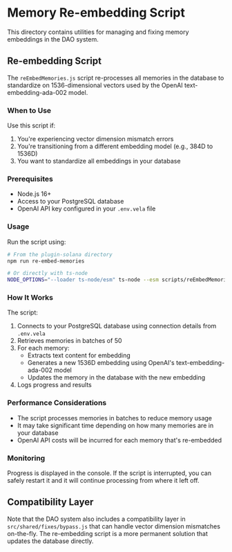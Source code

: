 # Memory Re-embedding Script

This directory contains utilities for managing and fixing memory embeddings in the DAO system.

## Re-embedding Script

The `reEmbedMemories.js` script re-processes all memories in the database to standardize on 1536-dimensional vectors used by the OpenAI text-embedding-ada-002 model.

### When to Use

Use this script if:

1. You're experiencing vector dimension mismatch errors
2. You're transitioning from a different embedding model (e.g., 384D to 1536D)
3. You want to standardize all embeddings in your database

### Prerequisites

- Node.js 16+
- Access to your PostgreSQL database
- OpenAI API key configured in your `.env.vela` file

### Usage

Run the script using:

```bash
# From the plugin-solana directory
npm run re-embed-memories

# Or directly with ts-node
NODE_OPTIONS="--loader ts-node/esm" ts-node --esm scripts/reEmbedMemories.js
```

### How It Works

The script:

1. Connects to your PostgreSQL database using connection details from `.env.vela`
2. Retrieves memories in batches of 50
3. For each memory:
   - Extracts text content for embedding
   - Generates a new 1536D embedding using OpenAI's text-embedding-ada-002 model
   - Updates the memory in the database with the new embedding
4. Logs progress and results

### Performance Considerations

- The script processes memories in batches to reduce memory usage
- It may take significant time depending on how many memories are in your database
- OpenAI API costs will be incurred for each memory that's re-embedded

### Monitoring

Progress is displayed in the console. If the script is interrupted, you can safely restart it
and it will continue processing from where it left off.

## Compatibility Layer

Note that the DAO system also includes a compatibility layer in `src/shared/fixes/bypass.js`
that can handle vector dimension mismatches on-the-fly. The re-embedding script is a more
permanent solution that updates the database directly. 
